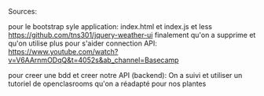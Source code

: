 Sources:

pour le bootstrap syle application: index.html et index.js et less
https://github.com/tns301/jquery-weather-ui finalement qu'on a supprime
et qu'on utilise plus
pour s'aider connection API:
https://www.youtube.com/watch?v=V6AArnmODqQ&t=4052s&ab_channel=Basecamp

pour creer une bdd et creer notre API (backend):
On a suivi et utiliser un tutoriel de openclasrooms qu'on a réadapté
pour nos plantes